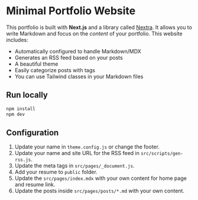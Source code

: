 # Minimal Portfolio Website

This portfolio is built with **Next.js** and a library called [Nextra](https://nextra.vercel.app/). It allows you to write Markdown and focus on the _content_ of your portfolio. This website includes:

- Automatically configured to handle Markdown/MDX
- Generates an RSS feed based on your posts
- A beautiful theme
- Easily categorize posts with tags
- You can use Tailwind classes in your Markdown files

## Run locally

```bash
npm install
npm dev
```

## Configuration

1. Update your name in `theme.config.js` or change the footer.
2. Update your name and site URL for the RSS feed in `src/scripts/gen-rss.js`.
3. Update the meta tags in `src/pages/_document.js`.
4. Add your resume to `public` folder.
5. Update the `src/pages/index.mdx` with your own content for home page and resume link.
6. Update the posts inside `src/pages/posts/*.md` with your own content.
